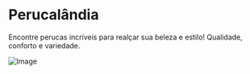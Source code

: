 # Perucalândia
Encontre perucas incríveis para realçar sua beleza e estilo! Qualidade, conforto e variedade.

![Image](https://github.com/user-attachments/assets/5f569711-af8b-4b37-93cd-56ca8bcc322d)
